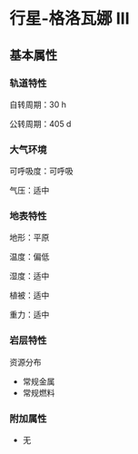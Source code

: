 # 行星-格洛瓦娜 III

## 基本属性

### 轨道特性

自转周期：30 h

公转周期：405 d

### 大气环境

可呼吸度：可呼吸

气压：适中

### 地表特性

地形：平原

温度：偏低

湿度：适中

植被：适中

重力：适中

### 岩层特性

资源分布

- 常规金属
- 常规燃料

### 附加属性

- 无
